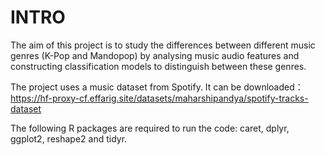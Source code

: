 # INTRO
The aim of this project is to study the differences between different music genres (K-Pop and Mandopop) by analysing music audio features and constructing classification models to distinguish between these genres. 

The project uses a music dataset from Spotify. It can be downloaded：
https://hf-proxy-cf.effarig.site/datasets/maharshipandya/spotify-tracks-dataset

The following R packages are required to run the code: caret, dplyr, ggplot2, reshape2 and tidyr.
